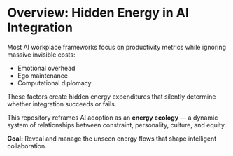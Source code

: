 # Overview: Hidden Energy in AI Integration

Most AI workplace frameworks focus on productivity metrics while ignoring massive invisible costs:
- Emotional overhead
- Ego maintenance
- Computational diplomacy

These factors create hidden energy expenditures that silently determine whether integration succeeds or fails.  

This repository reframes AI adoption as an **energy ecology** — a dynamic system of relationships between constraint, personality, culture, and equity.

**Goal:** Reveal and manage the unseen energy flows that shape intelligent collaboration.
